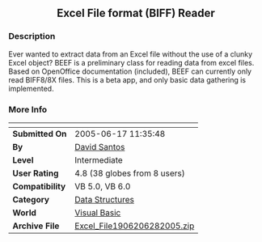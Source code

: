 ﻿<div align="center">

## Excel File format \(BIFF\) Reader


</div>

### Description

Ever wanted to extract data from an Excel file without the use of a clunky Excel object? BEEF is a preliminary class for reading data from excel files. Based on OpenOffice documentation (included), BEEF can currently only read BIFF8/8X files. This is a beta app, and only basic data gathering is implemented.
 
### More Info
 


<span>             |<span>
---                |---
**Submitted On**   |2005-06-17 11:35:48
**By**             |[David Santos](https://github.com/Planet-Source-Code/PSCIndex/blob/master/ByAuthor/david-santos.md)
**Level**          |Intermediate
**User Rating**    |4.8 (38 globes from 8 users)
**Compatibility**  |VB 5\.0, VB 6\.0
**Category**       |[Data Structures](https://github.com/Planet-Source-Code/PSCIndex/blob/master/ByCategory/data-structures__1-33.md)
**World**          |[Visual Basic](https://github.com/Planet-Source-Code/PSCIndex/blob/master/ByWorld/visual-basic.md)
**Archive File**   |[Excel\_File1906206282005\.zip](https://github.com/Planet-Source-Code/david-santos-excel-file-format-biff-reader__1-61368/archive/master.zip)








